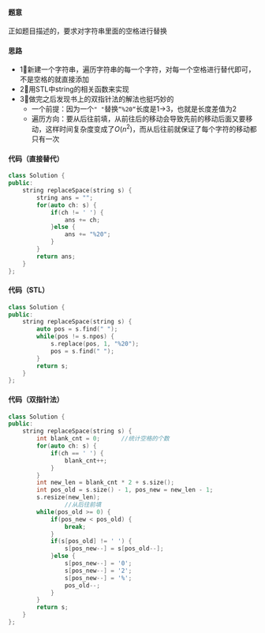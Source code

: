 #### 题意

正如题目描述的，要求对字符串里面的空格进行替换

#### 思路

- 1⃣️新建一个字符串，遍历字符串的每一个字符，对每一个空格进行替代即可，不是空格的就直接添加
- 2⃣️用STL中string的相关函数来实现
- 3⃣️做完之后发现书上的双指针法的解法也挺巧妙的
  - 一个前提：因为一个`" "`替换`“%20“`长度是1→3，也就是长度差值为2
  - 遍历方向：要从后往前填，从前往后的移动会导致先前的移动后面又要移动，这样时间复杂度变成了$O(n^2)$，而从后往前就保证了每个字符的移动都只有一次

#### 代码（直接替代）

```c++
class Solution {
public:
    string replaceSpace(string s) {
        string ans = "";
        for(auto ch: s) {
            if(ch != ' ') {
                ans += ch;
            }else {
                ans += "%20";
            }
        }
        return ans;
    }
};
```

#### 代码（STL）

```c++
class Solution {
public:
    string replaceSpace(string s) {
        auto pos = s.find(" ");
        while(pos != s.npos) {
            s.replace(pos, 1, "%20");
            pos = s.find(" ");
        }
        return s;
    }
};
```

#### 代码（双指针法）

```c++
class Solution {
public:
    string replaceSpace(string s) {
        int blank_cnt = 0;		//统计空格的个数
        for(auto ch: s) { 
            if(ch == ' ') {
                blank_cnt++;
            }
        }
        int new_len = blank_cnt * 2 + s.size();
        int pos_old = s.size() - 1, pos_new = new_len - 1;
        s.resize(new_len);
 				//从后往前填
        while(pos_old >= 0) {
            if(pos_new < pos_old) {
                break;
            }
            if(s[pos_old] != ' ') {
                s[pos_new--] = s[pos_old--];
            }else {
                s[pos_new--] = '0';
                s[pos_new--] = '2';
                s[pos_new--] = '%';
                pos_old--;
            }
        }
        return s;
    }
};
```

